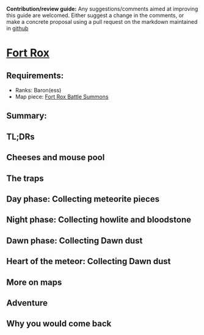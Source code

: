 **Contribution/review guide:** Any suggestions/comments aimed at improving this guide are welcomed.
Either suggest a change in the comments, or make a concrete proposal using a pull request on the markdown
maintained in [github](https://github.com/bavovanachte/mh-guide-contributions/blob/master/fort-rox.md)

# [Fort Rox](https://mhwiki.hitgrab.com/wiki/index.php/Fort_Rox)

## Requirements:

* Ranks: Baron(ess)
* Map piece: [Fort Rox Battle Summons](https://mhwiki.hitgrab.com/wiki/index.php/Maps_and_Keys#Fort_Rox_Battle_Summons)

## Summary:

## TL;DRs

## Cheeses and mouse pool

## The traps

## Day phase: Collecting meteorite pieces

## Night phase: Collecting howlite and bloodstone

## Dawn phase: Collecting Dawn dust

## Heart of the meteor: Collecting Dawn dust

## More on maps

## Adventure

## Why you would come back